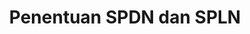 ---
id: 1
title: Penentuan SPDN dan SPLN
fitur: resume
category: pph
topik: Subjek Pajak
type: word
tgl: 15/01/2019
---